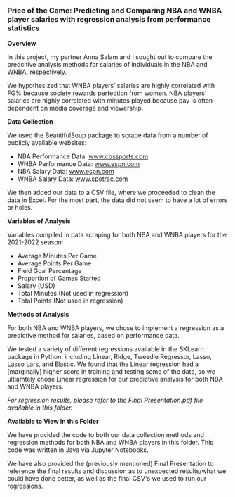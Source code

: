 ### Price of the Game: Predicting and Comparing NBA and WNBA player salaries with regression analysis from performance statistics

**Overview**

In this project, my partner Anna Salam and I sought out to compare the predcitive analysis methods for salaries of individuals in the NBA and WNBA, respectively. 

We hypothesized that WNBA players’ salaries are highly correlated with FG% because society rewards perfection from women. NBA players’ salaries are highly correlated with minutes played because pay is often dependent on media coverage and viewership.

**Data Collection**

We used the BeautifulSoup package to scrape data from a number of publicly available websites:

- NBA Performance Data:       www.cbssports.com
- WNBA Performance Data:      www.espn.com
- NBA Salary Data:            www.espn.com
- WNBA Salary Data:           www.spotrac.com

We then added our data to a CSV file, where we proceeded to clean the data in Excel. For the most part, the data did not seem to have a lot of errors or holes.

**Variables of Analysis**

Variables compiled in data scraping for both NBA and WNBA players for the 2021-2022 season:

- Average Minutes Per Game
- Average Points Per Game
- Field Goal Percentage
- Proportion of Games Started
- Salary (USD)
- Total Minutes (Not used in regression)
- Total Points (Not used in regression)

**Methods of Analysis**

For both NBA and WNBA players, we chose to implement a regression as a predictive method for salaries, based on performance data.

We tested a variety of different regressions available in the SKLearn package in Python, including Linear, Ridge, Tweedie Regressor, Lasso, Lasso Lars, and Elastic. We found that the Linear regression had a [marginally] higher score in training and testing some of the data, so we ultiamtely chose Linear regression for our predictive analysis for both NBA and WNBA players.

_For regression results, please refer to the Final Presentation.pdf file available in this folder._

**Available to View in this Folder**

We have provided the code to both our data collection methods and regression methods for both NBA and WNBA players in this folder. This code was written in Java via Jupyter Notebooks. 

We have also provided the (previously mentioned) Final Presentation to reference the final results and discussion as to unexpected results/what we could have done better, as well as the final CSV's we used to run our regressions.

